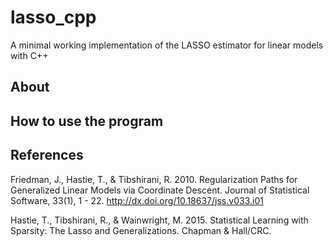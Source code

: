 # lasso_cpp
A minimal working implementation of the LASSO estimator for linear models with C++

## About

## How to use the program

## References

Friedman, J., Hastie, T., & Tibshirani, R. 2010. Regularization Paths for Generalized Linear Models via Coordinate Descent. Journal of Statistical Software, 33(1), 1 - 22. http://dx.doi.org/10.18637/jss.v033.i01

Hastie, T., Tibshirani, R., & Wainwright, M. 2015. Statistical Learning with Sparsity: The Lasso and Generalizations. Chapman & Hall/CRC.
